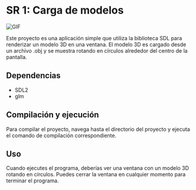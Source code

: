 # SR 1: Carga de modelos

![GIF](https://www.kapwing.com/videos/64cc6dc40f5cd30451416045)


Este proyecto es una aplicación simple que utiliza la biblioteca SDL para renderizar un modelo 3D en una ventana. El modelo 3D es cargado desde un archivo .obj y se muestra rotando en círculos alrededor del centro de la pantalla.

## Dependencias

- SDL2
- glm

## Compilación y ejecución

Para compilar el proyecto, navega hasta el directorio del proyecto y ejecuta el comando de compilación correspondiente. 

## Uso
Cuando ejecutes el programa, deberías ver una ventana con un modelo 3D rotando en círculos. Puedes cerrar la ventana en cualquier momento para terminar el programa.
